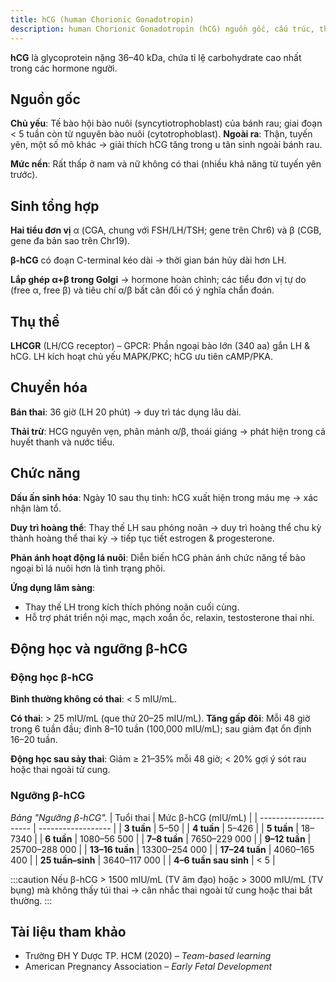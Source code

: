 ```yaml
---
title: hCG (human Chorionic Gonadotropin)
description: human Chorionic Gonadotropin (hCG) nguồn gốc, cấu trúc, thụ thể, chuyển hóa, chức năng và động học.
---
```


**hCG** là glycoprotein nặng 36–40 kDa, chứa tỉ lệ carbohydrate cao nhất trong các hormone người.

## Nguồn gốc

**Chủ yếu**: Tế bào hội bào nuôi (syncytiotrophoblast) của bánh rau; giai đoạn < 5 tuần còn từ nguyên bào nuôi (cytotrophoblast). **Ngoài ra**: Thận, tuyến yên, một số mô khác → giải thích hCG tăng trong u tân sinh ngoài bánh rau.

**Mức nền**: Rất thấp ở nam và nữ không có thai (nhiều khả năng từ tuyến yên trước).

## Sinh tổng hợp

**Hai tiểu đơn vị** α (CGA, chung với FSH/LH/TSH; gene trên Chr6) và β (CGB, gene đa bản sao trên Chr19).

**β-hCG** có đoạn C-terminal kéo dài → thời gian bán hủy dài hơn LH.

**Lắp ghép α+β trong Golgi** → hormone hoàn chỉnh; các tiểu đơn vị tự do (free α, free β) và tiêu chí α/β bất cân đối có ý nghĩa chẩn đoán.

## Thụ thể

**LHCGR** (LH/CG receptor) – GPCR: Phần ngoại bào lớn (340 aa) gắn LH & hCG. LH kích hoạt chủ yếu MAPK/PKC; hCG ưu tiên cAMP/PKA.

## Chuyển hóa

**Bán thai**: 36 giờ (LH 20 phút) → duy trì tác dụng lâu dài.

**Thải trừ**: HCG nguyên vẹn, phân mảnh α/β, thoái giáng → phát hiện trong cả huyết thanh và nước tiểu.

## Chức năng

**Dấu ấn sinh hóa**: Ngày 10 sau thụ tinh: hCG xuất hiện trong máu mẹ → xác nhận làm tổ.

**Duy trì hoàng thể**: Thay thế LH sau phóng noãn → duy trì hoàng thể chu kỳ thành hoàng thể thai kỳ → tiếp tục tiết estrogen & progesterone.

**Phản ánh hoạt động lá nuôi**: Diễn biến hCG phản ánh chức năng tế bào ngoại bì lá nuôi hơn là tình trạng phôi.

**Ứng dụng lâm sàng**:

- Thay thế LH trong kích thích phóng noãn cuối cùng.
- Hỗ trợ phát triển nội mạc, mạch xoắn ốc, relaxin, testosterone thai nhi.

## Động học và ngưỡng β-hCG

### Động học β-hCG

**Bình thường không có thai**: < 5 mIU/mL.

**Có thai**: > 25 mIU/mL (que thử 20–25 mIU/mL). **Tăng gấp đôi**: Mỗi 48 giờ trong 6 tuần đầu; đỉnh 8–10 tuần (100,000 mIU/mL); sau giảm đạt ổn định 16–20 tuần.

**Động học sau sảy thai**: Giảm ≥ 21–35% mỗi 48 giờ; < 20% gợi ý sót rau hoặc thai ngoài tử cung.

### Ngưỡng β-hCG

_Bảng "Ngưỡng β-hCG"._
| Tuổi thai | Mức β-hCG (mIU/mL) |
| --------------------- | ------------------ |
| **3 tuần** | 5–50 |
| **4 tuần** | 5–426 |
| **5 tuần** | 18–7340 |
| **6 tuần** | 1080–56 500 |
| **7–8 tuần** | 7650–229 000 |
| **9–12 tuần** | 25700–288 000 |
| **13–16 tuần** | 13300–254 000 |
| **17–24 tuần** | 4060–165 400 |
| **25 tuần–sinh** | 3640–117 000 |
| **4–6 tuần sau sinh** | < 5 |

:::caution
Nếu β-hCG > 1500 mIU/mL (TV âm đạo) hoặc > 3000 mIU/mL (TV bụng) mà không thấy túi thai → cân nhắc thai ngoài tử cung hoặc thai bất thường.
:::

## Tài liệu tham khảo

- Trường ĐH Y Dược TP. HCM (2020) – _Team-based learning_
- American Pregnancy Association – _Early Fetal Development_
